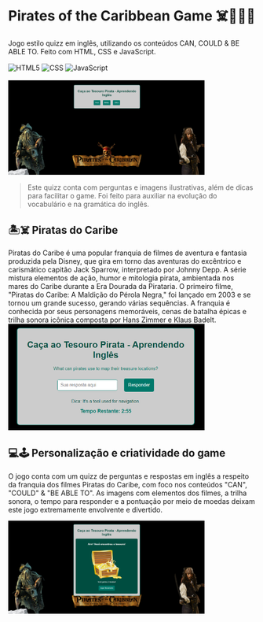 # Pirates of the Caribbean Game ☠️🏴‍☠️🦜
Jogo estilo quizz em inglês, utilizando os conteúdos CAN, COULD & BE ABLE TO. Feito com HTML, CSS e JavaScript.

<div style="display: inline_block">
<img align="center" alt="HTML5" src="https://img.shields.io/badge/HTML5-E34F26?style=for-the-badge&logo=html5&logoColor=white"/>
<img align="center" alt="CSS" src="https://img.shields.io/badge/CSS3-1572B6?style=for-the-badge&logo=css3&logoColor=white"/>
<img align="center" alt="JavaScript" src="https://img.shields.io/badge/JavaScript-323330?style=for-the-badge&logo=javascript&logoColor=F7DF1E"/>
</div><br>

<img src="tela_inicial.png" alt="Tela do jogo" width="400px" hight="400px">

> Este quizz conta com perguntas e imagens ilustrativas, além de dicas para facilitar o game. Foi feito para auxiliar na evolução do vocabulário e na gramática do inglês.  

## 🏝️☠️ Piratas do Caribe

Piratas do Caribe é uma popular franquia de filmes de aventura e fantasia produzida pela Disney, que gira em torno das aventuras do excêntrico e carismático capitão Jack Sparrow, interpretado por Johnny Depp.
A série mistura elementos de ação, humor e mitologia pirata, ambientada nos mares do Caribe durante a Era Dourada da Pirataria. O primeiro filme, "Piratas do Caribe: A Maldição do Pérola Negra," foi lançado em 2003
e se tornou um grande sucesso, gerando várias sequências. A franquia é conhecida por seus personagens memoráveis, cenas de batalha épicas e trilha sonora icônica composta por Hans Zimmer e Klaus Badelt.  
<img src="quizz.png" alt="Quizz" width="400px" hight="400px">

## 💻🕹️ Personalização e criatividade do game

O jogo conta com um quizz de perguntas e respostas em inglês a respeito da franquia dos filmes Piratas do Caribe, com foco nos conteúdos "CAN", "COULD" & "BE ABLE TO". As imagens com elementos dos filmes, 
a trilha sonora, o tempo para responder e a pontuação por meio de moedas deixam este jogo extremamente envolvente e divertido. 

<img src="win.png" alt="Tela final de comemoração" width="400px" hight="400px">

